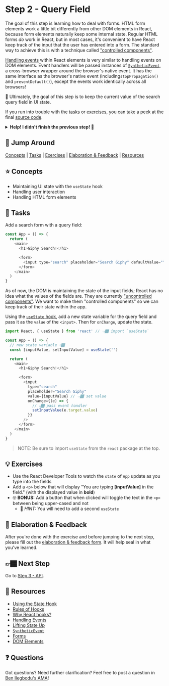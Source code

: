 # Step 2 - Query Field

The goal of this step is learning how to deal with forms. HTML form elements work a little bit differently from other DOM elements in React, because form elements naturally keep some internal state. Regular HTML forms _do_ work in React, but in most cases, it's convenient to have React keep track of the input that the user has entered into a form. The standard way to achieve this is with a technique called ["controlled components"](https://reactjs.org/docs/forms.html#controlled-components).

[Handling events](https://reactjs.org/docs/handling-events.html) within React elements is very similar to handling events on DOM elements. Event handlers will be passed instances of [`SyntheticEvent`](https://reactjs.org/docs/events.html), a cross-browser wrapper around the browser's native event. It has the same interface as the browser's native event (including`stopPropagation()` and `preventDefault()`), except the events work identically across all browsers!

🏅 Ultimately, the goal of this step is to keep the current value of the search query field in UI state.

If you run into trouble with the [tasks](#tasks) or [exercises](#exercises), you can take a peek at the final [source code](./).

<details>
  <summary><b>Help! I didn't finish the previous step! 🚨</b></summary>

If you didn't successfully complete the previous step, you can jump right in by copying the step.

Complete the [setup instructions](../../README.md#setup) if you have not yet followed them.

Re-run the setup script, but use the previous step as a starting point:

```sh
npm run setup -- src/01-jsx
```

This will also back up your `src/workshop` folder, saving your work.

Now restart the app:

```sh
npm start
```

After some initial compiling, a new browser window should open up at http://localhost:3000/, and you should be able to continue on with the tasks below.

</details>

## 🐇 Jump Around

[Concepts](#-concepts) | [Tasks](#-tasks) | [Exercises](#-exercises) | [Elaboration & Feedback](#-elaboration--feedback) | [Resources](#-resources)

## ⭐ Concepts

- Maintaining UI state with the `useState` hook
- Handling user interaction
- Handling HTML form elements

## 📝 Tasks

Add a search form with a query field:

```js
const App = () => {
  return (
    <main>
      <h1>Giphy Search!</h1>

      <form>
        <input type="search" placeholder="Search Giphy" defaultValue="" />
      </form>
    </main>
  )
}
```

As of now, the DOM is maintaining the state of the input fields; React has no idea what the values of the fields are. They are currently ["uncontrolled components"](https://reactjs.org/docs/uncontrolled-components.html). We want to make them "controlled components" so we can keep track of their state within the app.

Using the [`useState` hook](https://reactjs.org/docs/hooks-state.html), add a new state variable for the query field and pass it as the `value` of the `<input>`. Then for `onChange`, update the state.

```js
import React, { useState } from 'react' // 👈🏾 import `useState`

const App = () => {
  // new state variable 👇🏾
  const [inputValue, setInputValue] = useState('')

  return (
    <main>
      <h1>Giphy Search!</h1>

      <form>
        <input
          type="search"
          placeholder="Search Giphy"
          value={inputValue} // 👈🏾 set value
          onChange={(e) => {
            // 👆🏾 pass event handler
            setInputValue(e.target.value)
          }}
        />
      </form>
    </main>
  )
}
```

> NOTE: Be sure to import `useState` from the `react` package at the top.

## 💡 Exercises

- Use the React Developer Tools to watch the `state` of `App` update as you type into the fields
- Add a `<p>` below that will display "You are typing **[inputValue]** in the field." (with the displayed value in **bold**)
- 🤓 **BONUS:** Add a button that when clicked will toggle the text in the `<p>` between being upper-cased and not
  - 🔑 _HINT:_ You will need to add a second `useState`

## 🧠 Elaboration & Feedback

After you're done with the exercise and before jumping to the next step, please fill out the [elaboration & feedback form](https://docs.google.com/forms/d/e/1FAIpQLScRocWvtbrl4XmT5_NRiE8bSK3CMZil-ZQByBAt8lpsurcRmw/viewform?usp=pp_url&entry.1671251225=React+FUNdamentals+Workshop&entry.1984987236=Step+2+-+Query+Field). It will help seal in what you've learned.

## 👉🏾 Next Step

Go to [Step 3 - API](../03-api/).

## 📕 Resources

- [Using the State Hook](https://reactjs.org/docs/hooks-state.html)
- [Rules of Hooks](https://reactjs.org/docs/hooks-rules.html)
- [Why React hooks?](https://tylermcginnis.com/why-react-hooks/)
- [Handling Events](https://reactjs.org/docs/handling-events.html)
- [Lifting State Up](https://reactjs.org/docs/lifting-state-up.html)
- [`SyntheticEvent`](https://reactjs.org/docs/events.html)
- [Forms](https://reactjs.org/docs/forms.html)
- [DOM Elements](https://reactjs.org/docs/dom-elements.html)

## ❓ Questions

Got questions? Need further clarification? Feel free to post a question in [Ben Ilegbodu's AMA](http://www.benmvp.com/ama/)!
